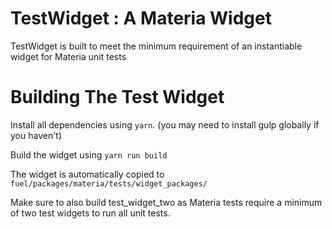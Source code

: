TestWidget : A Materia Widget
============================

TestWidget is built to meet the minimum requirement of an instantiable widget for Materia unit tests

Building The Test Widget
============

Install all dependencies using `yarn`. (you may need to install gulp globally if you haven't)

Build the widget using `yarn run build`

The widget is automatically copied to `fuel/packages/materia/tests/widget_packages/`

Make sure to also build test_widget_two as Materia tests require a minimum of two test widgets to run all unit tests.
